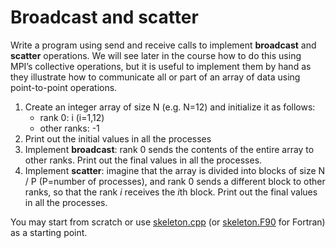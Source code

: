 <!-- Adapted from material by EPCC https://github.com/EPCCed/archer2-MPI-2020-05-14 -->

# Broadcast and scatter

Write a program using send and receive calls to implement **broadcast** and **scatter**
operations. We will see later in the course how to do this using MPI’s collective operations,
but it is useful to implement them by hand as they illustrate how to communicate all or part
of an array of data using point-to-point operations.

1. Create an integer array of size N (e.g. N=12) and initialize it as follows:
   - rank 0: i (i=1,12)
   - other ranks: -1
2. Print out the initial values in all the processes
3. Implement **broadcast**: rank 0 sends the contents of the entire array to other ranks.
   Print out the final values in all the processes.
4. Implement **scatter**: imagine that the array is divided into blocks of size N / P (P=number of
   processes), and rank 0 sends a different block to other ranks, so that the rank *i* receives
   the *i*th block. Print out the final values in all the processes.


You may start from scratch or use [skeleton.cpp](c/skeleton.cpp) (or
[skeleton.F90](fortran/skeleton.F90) for Fortran) as a starting point.

